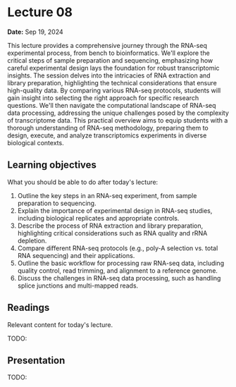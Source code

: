 # Lecture 08

**Date:** Sep 19, 2024

This lecture provides a comprehensive journey through the RNA-seq experimental process, from bench to bioinformatics. We'll explore the critical steps of sample preparation and sequencing, emphasizing how careful experimental design lays the foundation for robust transcriptomic insights. The session delves into the intricacies of RNA extraction and library preparation, highlighting the technical considerations that ensure high-quality data. By comparing various RNA-seq protocols, students will gain insight into selecting the right approach for specific research questions. We'll then navigate the computational landscape of RNA-seq data processing, addressing the unique challenges posed by the complexity of transcriptome data. This practical overview aims to equip students with a thorough understanding of RNA-seq methodology, preparing them to design, execute, and analyze transcriptomics experiments in diverse biological contexts.

## Learning objectives

What you should be able to do after today's lecture:

1.  Outline the key steps in an RNA-seq experiment, from sample preparation to sequencing.
2.  Explain the importance of experimental design in RNA-seq studies, including biological replicates and appropriate controls.
3.  Describe the process of RNA extraction and library preparation, highlighting critical considerations such as RNA quality and rRNA depletion.
4.  Compare different RNA-seq protocols (e.g., poly-A selection vs. total RNA sequencing) and their applications.
5.  Outline the basic workflow for processing raw RNA-seq data, including quality control, read trimming, and alignment to a reference genome.
6.  Discuss the challenges in RNA-seq data processing, such as handling splice junctions and multi-mapped reads.

## Readings

Relevant content for today's lecture.

TODO:

## Presentation

TODO:
